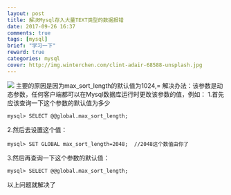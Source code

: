 ```yaml
---
layout: post
title: 解决Mysql存入大量TEXT类型的数据报错
date: 2017-09-26 16:37
comments: true
tags: [mysql]
brief: "学习一下"
reward: true
categories: mysql
cover: http://img.winterchen.com/clint-adair-68588-unsplash.jpg
---
```


![](http://img.winterchen.com/clint-adair-68588-unsplash.jpg)
主要的原因是因为max_sort_length的默认值为1024,=
解决办法：该参数是动态参数，任何客户端都可以在Mysql数据库运行时更改该参数的值，例如：
1.首先应该查询一下这个参数的默认值为多少
```
mysql> SELECT @@global.max_sort_length;
```
<!-- more -->
2.然后去设置这个值：

```
mysql> SET GLOBAL max_sort_length=2048;  //2048这个数值由你了
```
3.然后再查询一下这个参数的默认值：
```
mysql> SELECT @@global.max_sort_length;
```
以上问题就解决了
